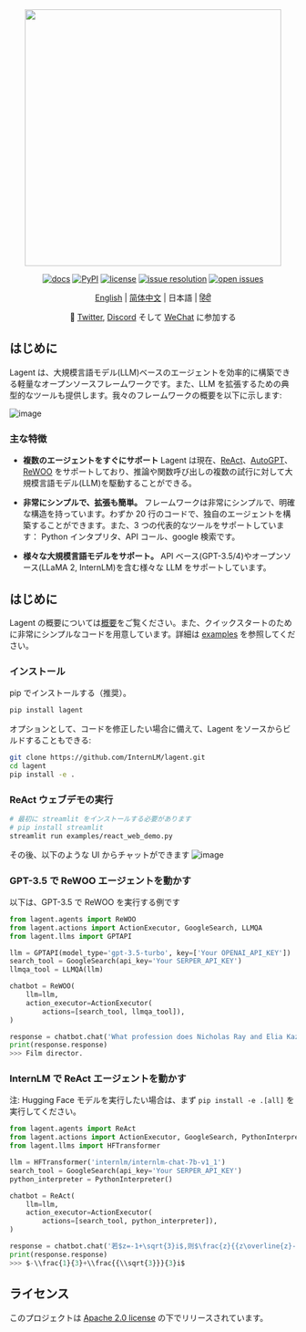 <div align="center">
  <img src="docs/imgs/lagent_logo.png" width="450"/>

[![docs](https://img.shields.io/badge/docs-latest-blue)](https://lagent.readthedocs.io/en/latest/)
[![PyPI](https://img.shields.io/pypi/v/lagent)](https://pypi.org/project/lagent)
[![license](https://img.shields.io/github/license/InternLM/lagent.svg)](https://github.com/InternLM/lagent/tree/main/LICENSE)
[![issue resolution](https://img.shields.io/github/issues-closed-raw/InternLM/lagent)](https://github.com/InternLM/lagent/issues)
[![open issues](https://img.shields.io/github/issues-raw/InternLM/lagent)](https://github.com/InternLM/lagent/issues)

[English](README.md) | [简体中文](README_zh-CN.md) | 日本語 | [हिंदी](README_in_HIN.md)

</div>

<p align="center">
    👋 <a href="https://twitter.com/intern_lm" target="_blank">Twitter</a>, <a href="https://discord.gg/xa29JuW87d" target="_blank">Discord</a> そして <a href="https://r.vansin.top/?r=internwx" target="_blank">WeChat</a> に参加する
</p>

## はじめに

Lagent は、大規模言語モデル(LLM)ベースのエージェントを効率的に構築できる軽量なオープンソースフレームワークです。また、LLM を拡張するための典型的なツールも提供します。我々のフレームワークの概要を以下に示します:

![image](https://github.com/InternLM/lagent/assets/24351120/cefc4145-2ad8-4f80-b88b-97c05d1b9d3e)

### 主な特徴

- **複数のエージェントをすぐにサポート** Lagent は現在、[ReAct](https://arxiv.org/abs/2210.03629)、[AutoGPT](https://github.com/Significant-Gravitas/Auto-GPT)、[ReWOO](https://arxiv.org/abs/2305.18323) をサポートしており、推論や関数呼び出しの複数の試行に対して大規模言語モデル(LLM)を駆動することができる。

- **非常にシンプルで、拡張も簡単。** フレームワークは非常にシンプルで、明確な構造を持っています。わずか 20 行のコードで、独自のエージェントを構築することができます。また、3 つの代表的なツールをサポートしています： Python インタプリタ、API コール、google 検索です。

- **様々な大規模言語モデルをサポート。** API ベース(GPT-3.5/4)やオープンソース(LLaMA 2, InternLM)を含む様々な LLM をサポートしています。

## はじめに

Lagent の概要については[概要](docs/ja/get_started/overview.md)をご覧ください。また、クイックスタートのために非常にシンプルなコードを用意しています。詳細は [examples](examples/) を参照してください。

### インストール

pip でインストールする（推奨）。

```bash
pip install lagent
```

オプションとして、コードを修正したい場合に備えて、Lagent をソースからビルドすることもできる:

```bash
git clone https://github.com/InternLM/lagent.git
cd lagent
pip install -e .
```

### ReAct ウェブデモの実行

```bash
# 最初に streamlit をインストールする必要があります
# pip install streamlit
streamlit run examples/react_web_demo.py
```

その後、以下のような UI からチャットができます
![image](https://github.com/InternLM/lagent/assets/24622904/3aebb8b4-07d1-42a2-9da3-46080c556f68)

### GPT-3.5 で ReWOO エージェントを動かす

以下は、GPT-3.5 で ReWOO を実行する例です

```python
from lagent.agents import ReWOO
from lagent.actions import ActionExecutor, GoogleSearch, LLMQA
from lagent.llms import GPTAPI

llm = GPTAPI(model_type='gpt-3.5-turbo', key=['Your OPENAI_API_KEY'])
search_tool = GoogleSearch(api_key='Your SERPER_API_KEY')
llmqa_tool = LLMQA(llm)

chatbot = ReWOO(
    llm=llm,
    action_executor=ActionExecutor(
        actions=[search_tool, llmqa_tool]),
)

response = chatbot.chat('What profession does Nicholas Ray and Elia Kazan have in common')
print(response.response)
>>> Film director.
```

### InternLM で ReAct エージェントを動かす

注: Hugging Face モデルを実行したい場合は、まず `pip install -e .[all]` を実行してください。

```python
from lagent.agents import ReAct
from lagent.actions import ActionExecutor, GoogleSearch, PythonInterpreter
from lagent.llms import HFTransformer

llm = HFTransformer('internlm/internlm-chat-7b-v1_1')
search_tool = GoogleSearch(api_key='Your SERPER_API_KEY')
python_interpreter = PythonInterpreter()

chatbot = ReAct(
    llm=llm,
    action_executor=ActionExecutor(
        actions=[search_tool, python_interpreter]),
)

response = chatbot.chat('若$z=-1+\sqrt{3}i$,则$\frac{z}{{z\overline{z}-1}}=\left(\ \ \right)$')
print(response.response)
>>> $-\\frac{1}{3}+\\frac{{\\sqrt{3}}}{3}i$
```

## ライセンス

このプロジェクトは [Apache 2.0 license](LICENSE) の下でリリースされています。

